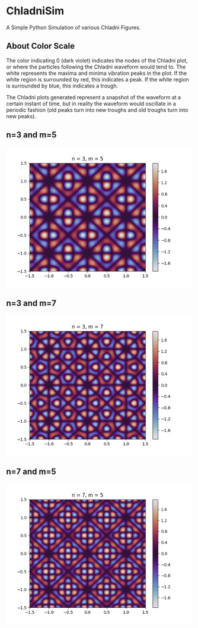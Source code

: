 # ChladniSim
A Simple Python Simulation of various Chladni Figures.

## About Color Scale
The color indicating 0 (dark violet) indicates the nodes of the Chladni plot, or where the particles following the Chladni waveform would tend to. The white represents the maxima and minima vibration peaks in the plot. If the white region is surrounded by red, this indicates a peak. If the white region is surrounded by blue, this indicates a trough.

The Chladni plots generated represent a snapshot of the waveform at a certain instant of time, but in reality the waveform would oscillate in a periodic fashion (old peaks turn into new troughs and old troughs turn into new peaks).

## n=3 and m=5
![Chladni 1](https://github.com/Saptak625/ChladniSim/blob/main/plots/n%3D3_m%3D5.png)

## n=3 and m=7
![Chladni 1](https://github.com/Saptak625/ChladniSim/blob/main/plots/n%3D3_m%3D7.png)

## n=7 and m=5
![](https://github.com/Saptak625/ChladniSim/blob/e03c949ea60f52f0c40da75f21a1f464f6c589d8/plots/n%3D7_m%3D5.png)


